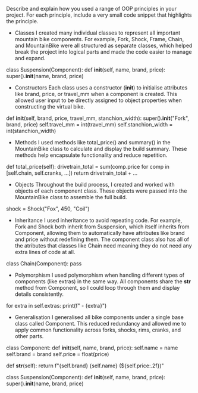 Describe and explain how you used a range of OOP principles in your project. For each principle, include a very small code snippet that highlights the principle.

- Classes
I created many individual classes to represent all important mountain bike components. For example, Fork, Shock, Frame, Chain, and    MountainBike were all structured as separate classes, which helped break the project into logical parts and made the code easier to manage and expand.

class Suspension(Component):
    def __init__(self, name, brand, price):
        super().__init__(name, brand, price)


- Constructors
Each class uses a constructor (__init__) to initialise attributes like brand, price, or travel_mm when a component is created. This allowed user input to be directly assigned to object properties when constructing the virtual bike.

def __init__(self, brand, price, travel_mm, stanchion_width):
    super().__init__("Fork", brand, price)
    self.travel_mm = int(travel_mm)
    self.stanchion_width = int(stanchion_width)

  
- Methods
I used methods like total_price() and summary() in the MountainBike class to calculate and display the build summary. These methods help encapsulate functionality and reduce repetition.

def total_price(self):
    drivetrain_total = sum(comp.price for comp in [self.chain, self.cranks, ...])
    return drivetrain_total + ...


- Objects
Throughout the build process, I created and worked with objects of each component class. These objects were passed into the MountainBike class to assemble the full build.

shock = Shock("Fox", 450, "Coil")


- Inheritance
I used inheritance to avoid repeating code. For example, Fork and Shock both inherit from Suspension, which itself inherits from Component, allowing them to automatically have attributes like brand and price without redefining them. The component class also has all of the atributes that classes like Chain need meaning they do not need any extra lines of code at all. 

class Chain(Component): pass


- Polymorphism
I used polymorphism when handling different types of components (like extras) in the same way. All components share the __str__ method from Component, so I could loop through them and display details consistently.

for extra in self.extras:
    print(f"  - {extra}")


- Generalisation
I generalised all bike components under a single base class called Component. This reduced redundancy and allowed me to apply common functionality across forks, shocks, rims, cranks, and other parts.

class Component:
  def __init__(self, name, brand, price):
      self.name = name
      self.brand = brand
      self.price = float(price)

  def __str__(self):
      return f"{self.brand} {self.name} (${self.price:.2f})"

class Suspension(Component):
  def __init__(self, name, brand, price):
      super().__init__(name, brand, price)
